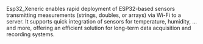 Esp32_Xeneric enables rapid deployment of ESP32-based sensors transmitting measurements (strings, doubles, or arrays) via Wi-Fi to a server. It supports quick integration of sensors for temperature, humidity, ... and more, offering an efficient solution for long-term data acquisition and recording systems.